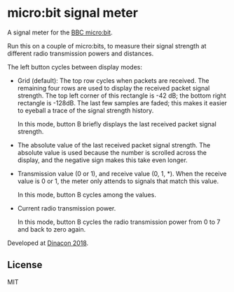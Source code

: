 # micro:bit signal meter

A signal meter for the [BBC micro:bit](http://microbit.org/).

Run this on a couple of micro:bits, to measure their signal strength at
different radio transmission powers and distances.

The left button cycles between display modes:

* Grid (default): The top row cycles when packets are received. The remaining
  four rows are used to display the received packet signal strength. The top
  left corner of this rectangle is -42 dB; the bottom right rectangle is -128dB.
  The last few samples are faded; this makes it easier to eyeball a trace of the
  signal strength history.

  In this mode, button B briefly displays the last received packet signal
  strength.

* The absolute value of the last received packet signal strength. The absolute
  value is used because the number is scrolled across the display, and the
  negative sign makes this take even longer.

* Transmission value (0 or 1), and receive value (0, 1, *). When the receive
  value is 0 or 1, the meter only attends to signals that match this value.

  In this mode, button B cycles among the values.

* Current radio transmission power.

  In this mode, button B cycles the radio transmission power from 0 to 7 and
  back to zero again.


Developed at [Dinacon 2018](https://www.dinacon.org).

## License

MIT
